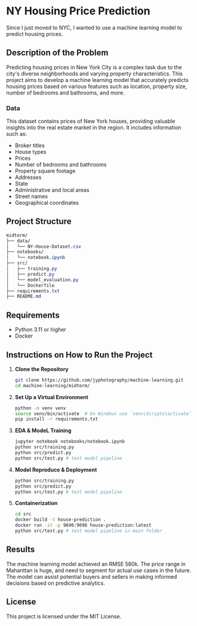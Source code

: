 # NY Housing Price Prediction

Since I just moved to NYC, I wanted to use a machine learning model to predict housing prices.

## Description of the Problem

Predicting housing prices in New York City is a complex task due to the city's diverse neighborhoods and varying property characteristics. This project aims to develop a machine learning model that accurately predicts housing prices based on various features such as location, property size, number of bedrooms and bathrooms, and more.

### Data

This dataset contains prices of New York houses, providing valuable insights into the real estate market in the region. It includes information such as:

- Broker titles
- House types
- Prices
- Number of bedrooms and bathrooms
- Property square footage
- Addresses
- State
- Administrative and local areas
- Street names
- Geographical coordinates

## Project Structure
```css
midterm/
├── data/
│   └── NY-House-Dataset.csv
├── notebooks/
│   └── notebook.ipynb
├── src/
│   ├── training.py
│   ├── predict.py
│   └── model_evaluation.py
│   └── Dockerfile
├── requirements.txt
├── README.md
```

## Requirements

- Python 3.11 or higher
- Docker

## Instructions on How to Run the Project

1. **Clone the Repository**

   ```bash
   git clone https://github.com/jyphotography/machine-learning.git
   cd machine-learning/midterm/
   ```
2. **Set Up a Virtual Environment**
    ```bash
    python -m venv venv
    source venv/bin/activate  # On Windows use `venv\Scripts\activate`
    pip install -r requirements.txt
    ```
3. **EDA & ModeL Training**
    ```bash
    jupyter notebook notebooks/notebook.ipynb
    python src/training.py
    python src/predict.py
    python src/test.py # test model pipeline
    ```
4. **Model Reproduce & Deployment**
    ```bash
    python src/training.py
    python src/predict.py
    python src/test.py # test model pipeline
    ```
5. **Containerization**
    ```bash
    cd src
    docker build -t house-prediction .
    docker run -it -p 9696:9696 house-prediction:latest
    python src/test.py # test model pipeline in main folder
    ```


## Results
The machine learning model achieved an RMSE 580k. The price range in Mahanttan is huge, and need to segment for actual use cases in the future.
The model can assist potential buyers and sellers in making informed decisions based on predictive analytics.


## License
This project is licensed under the MIT License.
